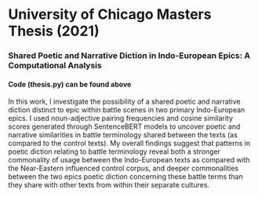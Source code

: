 # University of Chicago Masters Thesis (2021)

### Shared Poetic and Narrative Diction in Indo-European Epics: A Computational Analysis

#### Code (thesis.py) can be found above

In this work, I investigate the possibility of a shared poetic and narrative diction distinct
to epic within battle scenes in two primary Indo-European epics. I used
noun-adjective pairing frequencies and cosine similarity scores generated through
SentenceBERT models to uncover poetic and narrative similarities in battle terminology shared
between the texts (as compared to the control texts). My overall findings suggest that patterns in poetic diction relating to battle
terminology reveal both a stronger commonality of usage between the Indo-European texts as
compared with the Near-Eastern influenced control corpus, and deeper commonalities between
the two epics poetic diction concerning these battle terms than they share with other texts from
within their separate cultures.

